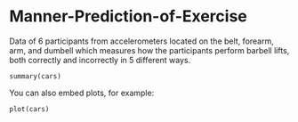 # Manner-Prediction-of-Exercise
Data of 6 participants from accelerometers located on the belt, forearm, arm, and dumbell 
which measures how the participants perform barbell lifts, both correctly and incorrectly
in 5 different ways.


```{r}
summary(cars)
```

You can also embed plots, for example:

```{r}
plot(cars)
```
